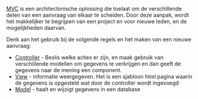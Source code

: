 <a href='Hidden comment: revision: 1'></a>

[MVC](http://en.wikipedia.org/wiki/Model–view–controller) is een architectonische oplossing die toelaat om de verschillende delen van een aanvraag van elkaar te scheiden. Door deze aanpak, wordt het makkelijker te begrijpen van een project en voor nieuwe leden, en de mogelijkheden daarvan.

Denk aan het gebruik bij de volgende regels en het maken van een nieuwe aanvraag:

  * [Controller](EnController.md) - Beslis welke acties er zijn, en maak gebruik van verschillende modellen om gegevens te verkrijgen en dan geeft de gegevens naar de mening een component.
  * [View](EnView.md) - informatie weergegeven. Het is een sjabloon html pagina waarin de gegevens is opgesteld wat door de controller wordt ingevoegd
  * [Model](EnModel.md) - haalt en wijzigt gegevens in een database